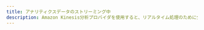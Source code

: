 ```yaml
---
title: アナリティクスデータのストリーミング中
description: Amazon Kinesis分析プロバイダを使用すると、リアルタイム処理のために分析データをAmazon Kinesisストリームに送信できます。
---
```


<inline-fragment platform="js" src="~/lib/analytics/fragments/js/streaming.md"></inline-fragment>